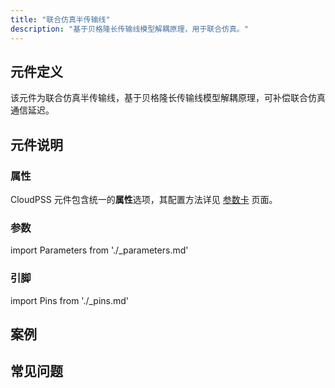 ```yaml
---
title: "联合仿真半传输线"
description: "基于贝格隆长传输线模型解耦原理，用于联合仿真。"
---
```


## 元件定义

该元件为联合仿真半传输线，基于贝格隆长传输线模型解耦原理，可补偿联合仿真通信延迟。

## 元件说明



### 属性

CloudPSS 元件包含统一的**属性**选项，其配置方法详见 [参数卡](docs/documents/software/10-xstudio/20-simstudio/40-workbench/20-function-zone/30-design-tab/30-param-panel/index.md) 页面。

### 参数

import Parameters from './_parameters.md'

<Parameters/>

### 引脚

import Pins from './_pins.md'

<Pins/>



## 案例

## 常见问题

